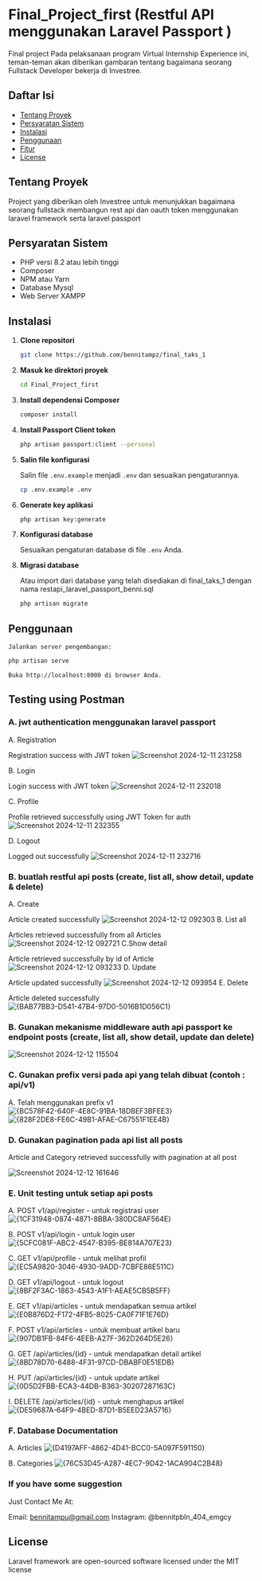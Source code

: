 # Final_Project_first (Restful API menggunakan Laravel Passport )

Final project Pada pelaksanaan program Virtual Internship Experience ini, teman-teman akan diberikan gambaran tentang bagaimana seorang Fullstack Developer bekerja di Investree.

## Daftar Isi

- [Tentang Proyek](#tentang-proyek)
- [Persyaratan Sistem](#persyaratan-sistem)
- [Instalasi](#instalasi)
- [Penggunaan](#penggunaan)
- [Fitur](#fitur)
- [License](#License)

## Tentang Proyek

Project yang diberikan oleh Investree untuk menunjukkan bagaimana seorang fullstack membangun rest api dan oauth token menggunakan laravel framework serta laravel passport 

## Persyaratan Sistem

- PHP versi 8.2 atau lebih tinggi
- Composer
- NPM atau Yarn
- Database Mysql
- Web Server XAMPP

## Instalasi

1. **Clone repositori**

    ```bash
    git clone https://github.com/bennitampz/final_taks_1
    ```

2. **Masuk ke direktori proyek**

    ```bash
    cd Final_Project_first
    ```

3. **Install dependensi Composer**

    ```bash
    composer install
    ```

4. **Install Passport Client token**

    ```bash
    php artisan passport:client --personal
    ```

5. **Salin file konfigurasi**

    Salin file `.env.example` menjadi `.env` dan sesuaikan pengaturannya.

    ```bash
    cp .env.example .env
    ```

6. **Generate key aplikasi**

    ```bash
    php artisan key:generate
    ```

7. **Konfigurasi database**

    Sesuaikan pengaturan database di file `.env` Anda.

8. **Migrasi database**

   Atau import dari database yang telah disediakan di final_taks_1 dengan nama restapi_laravel_passport_benni.sql
    
    ```bash
    php artisan migrate
    ```

## Penggunaan

    Jalankan server pengembangan:

```bash
php artisan serve
```

    Buka http://localhost:8000 di browser Anda.


## Testing using Postman
### A. jwt authentication menggunakan laravel passport
A. Registration

Registration success with JWT token
![Screenshot 2024-12-11 231258](https://github.com/user-attachments/assets/43b95178-40a0-48e8-8307-b3b43ed1bb03)

B. Login

Login success with JWT token
![Screenshot 2024-12-11 232018](https://github.com/user-attachments/assets/d21d5ea6-9780-4cea-9db2-59211ea90896)

C. Profile

Profile retrieved successfully using JWT Token for auth
![Screenshot 2024-12-11 232355](https://github.com/user-attachments/assets/cac0fe16-539b-4d45-a632-e14cb331d22a)

D. Logout

Logged out successfully
![Screenshot 2024-12-11 232716](https://github.com/user-attachments/assets/06ae7167-3c4b-45d4-9951-db4145985d08)

### B. buatlah restful api posts (create, list all, show detail, update & delete)
A. Create

Article created successfully 
![Screenshot 2024-12-12 092303](https://github.com/user-attachments/assets/9505ea7c-0156-431f-a658-a324f74196ec)
B. List all

Articles retrieved successfully from all Articles
![Screenshot 2024-12-12 092721](https://github.com/user-attachments/assets/afa6aaeb-b6f8-472a-904f-c7c9d1e385e4)
C.Show detail

Article retrieved successfully by id of Article
![Screenshot 2024-12-12 093233](https://github.com/user-attachments/assets/96cd3389-a623-482d-9db3-7a71ab086906)
D. Update

Article updated successfully
![Screenshot 2024-12-12 093954](https://github.com/user-attachments/assets/03a156ff-0847-425b-82cb-cafd9d651396)
E. Delete

Article deleted successfully
![{BAB77BB3-D541-47B4-97D0-5016B1D056C1}](https://github.com/user-attachments/assets/173086c2-3737-4285-966e-b82c447997d0)

### B. Gunakan mekanisme middleware auth api passport ke endpoint posts (create, list all, show detail, update dan delete) 
![Screenshot 2024-12-12 115504](https://github.com/user-attachments/assets/a01d4ac8-d715-4644-9db2-165bda0f83fd)

### C. Gunakan prefix versi pada api yang telah dibuat (contoh : api/v1)

A. Telah menggunakan prefix v1
![{BC578F42-640F-4E8C-91BA-18DBEF3BFEE3}](https://github.com/user-attachments/assets/8cd63401-f1e8-40ac-9702-18cc8ea6ab6a)
![{828F2DE8-FE6C-49B1-AFAE-C67551F1EE4B}](https://github.com/user-attachments/assets/7c854110-f154-467d-94f2-921fcdfda616)

### D. Gunakan pagination pada api list all posts
Article and Category retrieved successfully with pagination at all post

![Screenshot 2024-12-12 161646](https://github.com/user-attachments/assets/7d1b2062-7984-4eb4-9336-e300377d0a23)

### E. Unit testing untuk setiap api posts
A. POST v1/api/register - untuk registrasi user
![{1CF31948-0874-4871-8BBA-380DC8AF564E}](https://github.com/user-attachments/assets/b85dc92b-bb2b-4fef-b57c-bcd77f18f083)

B. POST v1/api/login - untuk login user
![{5CFC081F-ABC2-4547-B395-BE814A707E23}](https://github.com/user-attachments/assets/ccc27f11-c2bc-40d4-9115-cf8bd9e66793)

C. GET v1/api/profile - untuk melihat profil
![{EC5A9820-3046-4930-9ADD-7CBFE86E511C}](https://github.com/user-attachments/assets/b92ce2aa-f807-45bf-aca4-484e1cf457d0)

D. GET v1/api/logout - untuk logout
![{8BF2F3AC-1863-4543-A1F1-AEAE5CB5B5FF}](https://github.com/user-attachments/assets/2a8687da-fac7-420a-b599-5c90aaf4cc0c)

E. GET v1/api/articles - untuk mendapatkan semua artikel
![{E0B876D2-F172-4FB5-8025-CA0F71F1E76D}](https://github.com/user-attachments/assets/5fb8b646-6e0b-4685-b781-404adc289c71)

F. POST v1/api/articles - untuk membuat artikel baru
![{907DB1FB-84F6-4EEB-A27F-362D264D5E26}](https://github.com/user-attachments/assets/6185dd06-f533-4c2c-b69c-ffd029e04eb5)

G. GET /api/articles/{id} - untuk mendapatkan detail artikel
![{8BD78D70-6488-4F31-97CD-DBABF0E51EDB}](https://github.com/user-attachments/assets/00cb6ed4-83e8-4924-bce8-7a27abb3990e)

H. PUT /api/articles/{id} - untuk update artikel
![{0D5D2FBB-ECA3-44DB-B363-30207287163C}](https://github.com/user-attachments/assets/b5bd0982-767c-48bb-a744-3bb9128dab73)

I. DELETE /api/articles/{id} - untuk menghapus artikel
![{DE59687A-64F9-4BED-87D1-B5EED23A5716}](https://github.com/user-attachments/assets/5eec071d-0b22-43c4-a7f3-02f1cd0b13e7)

### F. Database Documentation
A. Articles
![{D4197AFF-4862-4D41-BCC0-5A097F591150}](https://github.com/user-attachments/assets/865595de-d916-4275-aeb2-fbb0f1f4d5b0)

B. Categories
![{76C53D45-A287-4EC7-9D42-1ACA904C2B48}](https://github.com/user-attachments/assets/475013ef-acc8-43eb-9561-14b3dddcf865)

### If you have some suggestion
Just Contact Me At: 

Email: bennitampu@gmail.com
Instagram: @bennitpbln_404_emgcy

## License
Laravel framework are open-sourced software licensed under the MIT license
